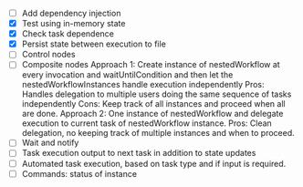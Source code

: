 - [ ] Add dependency injection
- [X] Test using in-memory state
- [X] Check task dependence
- [X] Persist state between execution to file
- [ ] Control nodes
- [ ] Composite nodes
Approach 1: Create instance of nestedWorkflow at every invocation and waitUntilCondition
and then let the nestedWorkflowInstances handle execution independently
    Pros: Handles delegation to multiple users doing the same sequence of tasks independently
    Cons: Keep track of all instances and proceed when all are done.
Approach 2: One instance of nestedWorkflow and delegate execution to current task
of nestedWorkflow instance.
    Pros: Clean delegation, no keeping track of multiple instances and when to proceed.
- [ ] Wait and notify 
- [ ] Task execution output to next task in addition to state updates
- [ ] Automated task execution, based on task type and if input is required.
- [ ] Commands: status of instance

